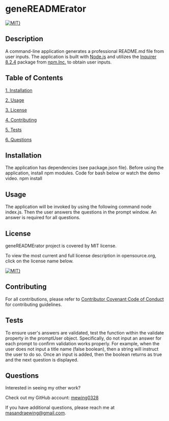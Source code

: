 # geneREADMErator 
[![MIT}](https://img.shields.io/badge/License-MIT-blue.svg)](https://opensource.org/licenses/MIT)

## Description 
A command-line application generates a professional README.md file from user inputs. The application is built with [Node.js](https://nodejs.org/en/) and utilizes the [Inquirer 8.2.4](https://www.npmjs.com/package/inquirer/v/8.2.4) package from [npm.Inc.](https://www.npmjs.com/) to obtain user inputs.

## Table of Contents 
[1. Installation](#installation) 

[2. Usage](#usage) 

[3. License](#license) 

[4. Contributing](#contributing) 

[5. Tests](#tests) 

[6. Questions](#questions) 


## Installation 
The application has dependencies (see package.json file). Before using the application, install npm modules. Code for bash below or watch the demo video. npm install

## Usage 
The application will be invoked by using the following command node index.js. Then the user answers the questions in the prompt window. An answer is required for all questions.

## License 
geneREADMErator project is covered by MIT license. 

 To view the most current and full license description in opensource.org, click on the license name below.  

 [![MIT}](https://img.shields.io/badge/License-MIT-blue.svg)](https://opensource.org/licenses/MIT)

## Contributing 
For all contributions, please refer to [Contributor Covenant Code of Conduct](https://www.contributor-covenant.org/version/2/1/code_of_conduct/code_of_conduct.md) for contributing guidelines.

## Tests 
To ensure user's answers are validated, test the function within the validate property in the promptUser object. Specifically, do not input an answer for each prompt to confirm validation works properly. For example, when the user does not input a title name (false boolean), then a string will instruct the user to do so. Once an input is added, then the boolean returns as true and the next question is displayed.

## Questions
Interested in seeing my other work? 
 
Check out my GitHub account: [mewing0328](https://github.com/mewing0328) 

If you have additional questions, please reach me at [masandraewing@gmail.com](mailto:masandraewing@gmail.com).
